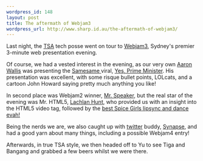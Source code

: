 ```yaml
--- 
wordpress_id: 148
layout: post
title: The aftermath of Webjam3
wordpress_url: http://www.sharp.id.au/the-aftermath-of-webjam3/
---
```

Last night, the <a href="http://www.thesoundalliance.net">TSA</a> tech posse went on tour to <a href="http://www.webjam.com.au">Webjam3</a>, Sydney's premier 3-minute web presentation evening.

Of course, we had a vested interest in the evening, as our very own <a href="http://this.isnot.tv">Aaron Wallis</a> was presenting the <a href="http://www.samesame.com.au">Samesame</a><a href="http://this.isnot.tv"> </a> viral, <a href="http://www.samesame.com.au/yesprimeminister">Yes, Prime Minister</a>. His presentation was excellent, with some risque bullet points, LOLcats, and a cartoon John Howard saying pretty much anything you like!

In second place was Webjam2 winner, <a href="http://mrspeaker.webeisteddfod.com/">Mr. Speaker</a>, but the real star of the evening was Mr. HTML5, <a href="http://lachy.id.au">Lachlan Hunt</a>, who provided us with an insight into the HTML5 video tag, followed by the <a href="http://lachy.id.au/log/2007/06/webjam3">best Spice Girls lipsync and dance evah!</a>

Being the nerds we are, we also caught up with <a href="http://www.twitter.com">twitter</a> buddy, <a href="http://www.twitter.com/Synapse">Synapse</a>, and had a good yarn about many things, including a possible Webjam4 entry!

Afterwards, in true TSA style, we then headed off to Yu to see Tiga and Bangang and grabbed a few beers whilst we were there.
